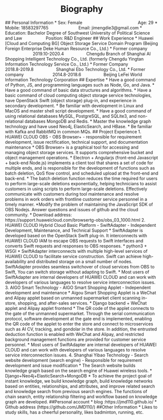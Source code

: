 <center>
<h1>Biography</h1>
</center>
## Personal Information
* Sex: Female &emsp;&emsp;&emsp;&emsp;&emsp;&emsp;&emsp;&emsp;&emsp;&emsp;&emsp;&emsp;&ensp; Age: 29
* Mobile: 18583297765 &emsp;&emsp;&emsp;&emsp;&emsp;&emsp;&ensp; Email: jimengdie3@gmail.com
* Education: Bachelor Degree of Southwest University of Political Science and Law &emsp;&emsp;&emsp;&emsp;&emsp; Position: R&D Engineer
## Work Experience
* Huawei [Cloud and Computing BG] Object Storage Service Domain Program (Beijing Foreign Enterprise Deke Human Resource Co., Ltd.)
* Former company &emsp;&emsp;&emsp;&emsp;&emsp;&emsp;&ensp;2019.10-2020.4&emsp;&emsp;&emsp;&emsp;&emsp; Chengdu Branch of Shanghai AI Shopping Intelligent Technology Co., Ltd. (formerly Chengdu Yingtan Information Technology Service Co., Ltd.)
* Former Company &emsp;&emsp;&emsp;&emsp;&emsp;&emsp;&ensp;2018.8-2019.8&emsp;&emsp;&emsp;&emsp;&emsp; Shanghai Ebo Technology Co., Ltd.
* Former company &emsp;&emsp;&emsp;&emsp;&emsp;&emsp;&ensp;2014.8-2018.6&emsp;&emsp;&emsp;&emsp;&emsp; Beijing LeFei World Information Technology Corporation
## Expertise
* Have a good command of Python, JS, and programming languages such as Node, Go, and Java.
* Have a good command of basic data structures and algorithms.
* Have a basic command of cloud computing object storage service technologies, have OpenStack Swift (object storage) plug-in, and experience in secondary development.
* Be familiar with development in Linux and MacOS and master shell script development.
* Have a good command of using relational databases MySQL, PostgreSQL, and SQLite3, and non-relational databases MongoDB and Redis.
* Master the knowledge graph technology and have used Neo4j, ElasticSearch, and HBase.
* Be familiar with Kafka and RabbitMQ in common MQs.
## Project Experience
1. HUAWEI CLOUD OBS - OBS Browser+ - responsible for requirement development, issue rectification, technical support, and documentation maintenance
* OBS Browser+ is a graphical tool for accessing and managing object storage services. It supports comprehensive bucket and object management operations.
* Electron + Angularjs (front-end Javascript + back-end Node.js) implements a client tool that shares a set of code for multiple ends, and is responsible for the development of functions such as batch deletion, QoS flow control, and scheduled upload at the front-end and back-end.
* The batch deletion function reduces the time required for users to perform large-scale deletions exponentially, helping technicians to assist customers in using scripts to perform large-scale deletions. Effectively communicate with customers during tool maintenance and resolve problems in work orders with frontline customer service personnel in a timely manner.
*Modify the problem of maintaining the JavaScript SDK of OBS Nodejs. Answer questions and issues of github and the cloud community.
* Download address: https://support.huaweicloud.com/browsertg-obs/obs_03_1000.html
2. HUAWEI CLOUD Hybrid Cloud Basic Platform - SwiftAdapter - Independent Development, Maintenance, and Technical Support
* SwiftAdapter is developed based on the OpenStack Swift plug-in. It interconnects with HUAWEI CLOUD IAM to escape OBS requests to Swift interfaces and converts Swift requests and responses to OBS responses.
* python3 + WSGI
* SwiftAdapter interconnects with multiple high-level services of HUAWEI CLOUD to facilitate service construction. Swift can achieve high-availability and distributed storage on a small number of nodes. SwiftAdapter provides seamless switchover of cloud services from OBS to Swift,
You can switch storage without adapting to Swift.
* Most users of SwiftAdapter are internal developers of HUAWEI CLOUD and can work with developers of various languages to resolve service interconnection issues.
3. AIGO Smart Technology - AIGO Smart Shopping Applet - Independent development and maintenance
* Aigou Smart Shopping Applet is a WeChat and Alipay applet based on unmanned supermarket client scanning in-store, shopping, and after-sales services.
* Django backend + WeChat applet and Alipay applet frontend
* The QR code of the applet connects to the gate of the unmanned supermarket. Through the serial communication protocol, software development at the gate end is implemented, enabling the QR code of the applet to enter the store and connect to microservices such as AI CV, tracking, and gondolar in the store. In addition, the entrusted deduction function is enabled with WeChat and Alipay, and restricted background management functions are provided for customer service personnel.
* Most users of SwiftAdapter are internal developers of HUAWEI CLOUD and can work with developers of various languages to resolve service interconnection issues.
4. Shanghai Yibao Technology - Search website development (search engine) - Responsible for requirement development and issue modification
* The Search website builds knowledge graph based on the search engine of Huawei wireless tools.
* Django+Neo4j+ElasticSearch+MongoDB
* To achieve the project goal of instant knowledge, we build knowledge graph, build knowledge networks based on entities, relationships, and attributes, and improve related search and knowledge search from previous search engines. The functions of chain search, entity relationship filtering and workflow based on knowledge graph are developed.
##Personal account
* blog :https://jmd110.github.io/
* Github address (https://github.com/JMD110/)
##Other Information
* Likes to study skills, has a cheerful personality, likes badminton, running, etc.

